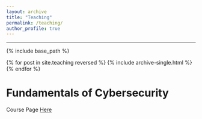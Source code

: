 ```yaml
---
layout: archive
title: "Teaching"
permalink: /teaching/
author_profile: true
---
```

<hr>

{% include base_path %}

{% for post in site.teaching reversed %}
  {% include archive-single.html %}
{% endfor %}


Fundamentals of Cybersecurity
======
Course Page <a href="/teaching/cy2550/">Here</a>
